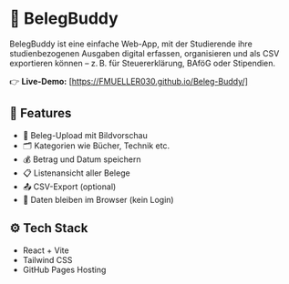 # 📱 BelegBuddy

BelegBuddy ist eine einfache Web-App, mit der Studierende ihre studienbezogenen Ausgaben digital erfassen, organisieren und als CSV exportieren können – z. B. für Steuererklärung, BAföG oder Stipendien.

👉 **Live-Demo:** [https://FMUELLER030.github.io/Beleg-Buddy/]

## 🚀 Features
- 📸 Beleg-Upload mit Bildvorschau
- 🗂️ Kategorien wie Bücher, Technik etc.
- 💰 Betrag und Datum speichern
- 📋 Listenansicht aller Belege
- 📤 CSV-Export (optional)
- 💾 Daten bleiben im Browser (kein Login)

## ⚙️ Tech Stack
- React + Vite
- Tailwind CSS
- GitHub Pages Hosting

